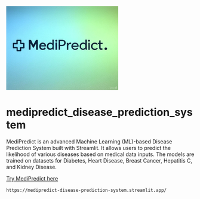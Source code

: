 <a href="https://medipredict-disease-prediction-system.streamlit.app/" target="_blank">
  <img src="medipredictlogo.png" alt="MediPredict Logo" width="300">
</a>

# medipredict_disease_prediction_system
MediPredict is an advanced Machine Learning (ML)-based Disease Prediction System built with Streamlit. It allows users to predict the likelihood of various diseases based on medical data inputs. The models are trained on datasets for Diabetes, Heart Disease, Breast Cancer, Hepatitis C, and Kidney Disease.

[Try MediPredict here](https://medipredict-disease-prediction-system.streamlit.app/)

```
https://medipredict-disease-prediction-system.streamlit.app/
```
